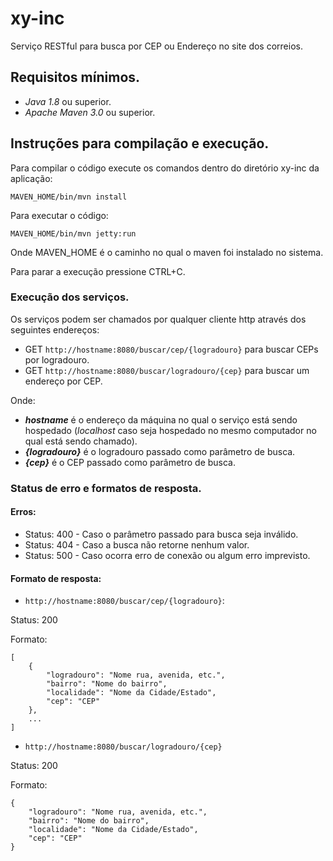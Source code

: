# xy-inc
Serviço RESTful para busca por CEP ou Endereço no site dos correios.

## Requisitos mínimos.

* *Java 1.8* ou superior.
* *Apache Maven 3.0* ou superior.

## Instruções para compilação e execução.

Para compilar o código execute os comandos dentro do diretório xy-inc da aplicação:

    MAVEN_HOME/bin/mvn install

Para executar o código:

    MAVEN_HOME/bin/mvn jetty:run

Onde MAVEN_HOME é o caminho no qual o maven foi instalado no sistema.

Para parar a execução pressione CTRL+C.

### Execução dos serviços.

Os serviços podem ser chamados por qualquer cliente http através dos seguintes endereços:

* GET `http://hostname:8080/buscar/cep/{logradouro}` para buscar CEPs por logradouro.
* GET `http://hostname:8080/buscar/logradouro/{cep}` para buscar um endereço por CEP.

Onde:

* ***hostname*** é o endereço da máquina no qual o serviço está sendo hospedado (*localhost* caso seja hospedado no mesmo computador no qual está sendo chamado).
* ***{logradouro}*** é o logradouro passado como parâmetro de busca.
* ***{cep}*** é o CEP passado como parâmetro de busca.

### Status de erro e formatos de resposta.
#### Erros:
* Status: 400 - Caso o parâmetro passado para busca seja inválido.
* Status: 404 - Caso a busca não retorne nenhum valor.
* Status: 500 - Caso ocorra erro de conexão ou algum erro imprevisto.

#### Formato de resposta:

* `http://hostname:8080/buscar/cep/{logradouro}`:

Status: 200

Formato:

    [
        {
            "logradouro": "Nome rua, avenida, etc.",
            "bairro": "Nome do bairro",
            "localidade": "Nome da Cidade/Estado",
            "cep": "CEP"
        },
        ...
    ]

* `http://hostname:8080/buscar/logradouro/{cep}`

Status: 200

Formato:

    {
        "logradouro": "Nome rua, avenida, etc.",
        "bairro": "Nome do bairro",
        "localidade": "Nome da Cidade/Estado",
        "cep": "CEP"
    }
